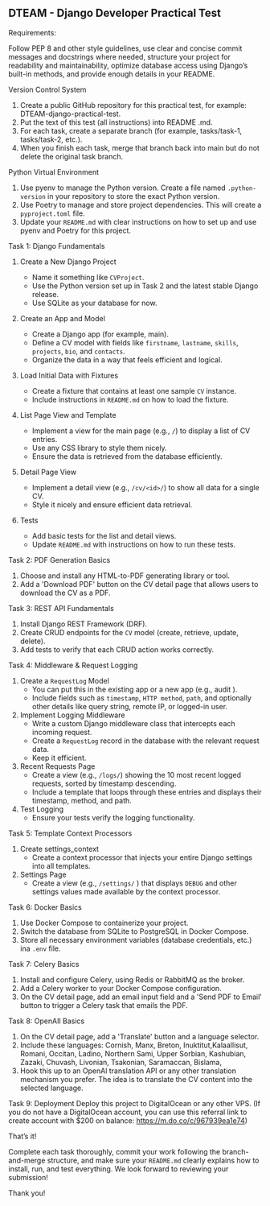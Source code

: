 ## DTEAM - Django Developer Practical Test

Requirements:

Follow PEP 8 and other style guidelines, use clear and concise commit messages and docstrings where needed, structure your project for readability and maintainability, optimize database access using Django’s built-in methods, and provide enough details in your README.

Version Control System
1. Create a public GitHub repository for this practical test, for example: DTEAM-django-practical-test.
2. Put the text of this test (all instructions) into README .md.
3. For each task, create a separate branch (for example, tasks/task-1, tasks/task-2, etc.).
4. When you finish each task, merge that branch back into main but do not delete the original task branch.

Python Virtual Environment
1. Use pyenv to manage the Python version. Create a file named `.python-version` in your repository to store the exact Python version.
2. Use Poetry to manage and store project dependencies. This will create a `pyproject.toml` file.
3. Update your `README.md` with clear instructions on how to set up and use pyenv and Poetry for this project.


Task 1: Django Fundamentals

1. Create a New Django Project
    - Name it something like `CVProject`.
    - Use the Python version set up in Task 2 and the latest stable Django release. 
    - Use SQLite as your database for now.

2. Create an App and Model
    - Create a Django app (for example, main).
    - Define a CV model with fields like `firstname`, `lastname`, `skills`, `projects`, `bio`, and `contacts`.
    - Organize the data in a way that feels efficient and logical.

3. Load Initial Data with Fixtures
    - Create a fixture that contains at least one sample `CV` instance.
    - Include instructions in `README.md` on how to load the fixture.
4. List Page View and Template
    - Implement a view for the main page (e.g., `/`) to display a list of CV entries.
    - Use any CSS library to style them nicely.
    - Ensure the data is retrieved from the database efficiently.
5. Detail Page View
    - Implement a detail view (e.g., `/cv/<id>/`) to show all data for a single CV.
    - Style it nicely and ensure efficient data retrieval.
6. Tests
    - Add basic tests for the list and detail views.
    - Update `README.md` with instructions on how to run these tests.

Task 2: PDF Generation Basics
1. Choose and install any HTML-to-PDF generating library or tool.
2. Add a 'Download PDF' button on the CV detail page that allows users to download the CV as a PDF.

Task 3: REST API Fundamentals

1. Install Django REST Framework (DRF).
2. Create CRUD endpoints for the `CV` model (create, retrieve, update, delete).
3. Add tests to verify that each CRUD action works correctly.

Task 4: Middleware & Request Logging
1. Create a `RequestLog` Model
    - You can put this in the existing app or a new app (e.g., audit ).
    - Include fields such as `timestamp`, `HTTP method`, `path`, and optionally other details like query string, remote IP, or logged-in user.
2. Implement Logging Middleware
    - Write a custom Django middleware class that intercepts each incoming request.
    - Create a `RequestLog` record in the database with the relevant request data.
    - Keep it efficient.
3. Recent Requests Page
    - Create a view (e.g., `/logs/`) showing the 10 most recent logged requests, sorted by timestamp descending.
    - Include a template that loops through these entries and displays their timestamp, method, and path.
4. Test Logging
    - Ensure your tests verify the logging functionality.


Task 5: Template Context Processors
1. Create settings_context
    - Create a context processor that injects your entire Django settings into all templates.
2. Settings Page
    - Create a view (e.g., `/settings/` ) that displays `DEBUG` and other settings values made available by the context processor.

Task 6: Docker Basics
1. Use Docker Compose to containerize your project.
2. Switch the database from SQLite to PostgreSQL in Docker Compose.
3. Store all necessary environment variables (database credentials, etc.) ina `.env` file.

Task 7: Celery Basics
1. Install and configure Celery, using Redis or RabbitMQ as the broker.
2. Add a Celery worker to your Docker Compose configuration.
3. On the CV detail page, add an email input field and a 'Send PDF to Email’ button to trigger a
Celery task that emails the PDF.

Task 8: OpenAIl Basics

1. On the CV detail page, add a 'Translate' button and a language selector.
2. Include these languages: Cornish, Manx, Breton, Inuktitut,Kalaallisut, Romani, Occitan, Ladino, Northern Sami, Upper Sorbian, Kashubian, Zazaki, Chuvash, Livonian, Tsakonian, Saramaccan, Bislama,
3. Hook this up to an OpenAl translation API or any other translation mechanism you prefer. The idea is to translate the CV content into the selected language.

Task 9: Deployment
Deploy this project to DigitalOcean or any other VPS. (If you do not have a DigitalOcean account, you can use this referral link to create account with $200 on balance: https://m.do.co/c/967939ea1e74)

That’s it!

Complete each task thoroughly, commit your work following the branch-and-merge structure, and
make sure your `README.md` clearly explains how to install, run, and test everything. We look forward
to reviewing your submission!

Thank you!
